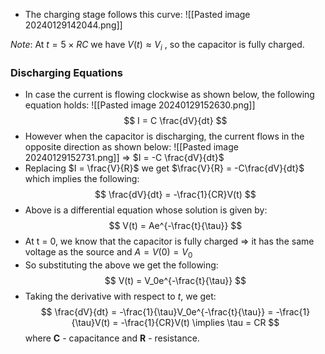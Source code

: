 - The charging stage follows this curve:
![[Pasted image 20240129142044.png]]

*Note*: At $t = 5 \times RC$ we have $V(t) \approx V_i$ , so the capacitor is fully charged.

### Discharging Equations
- In case the current is flowing clockwise as shown below, the following equation holds:
![[Pasted image 20240129152630.png]]
$$
I = C \frac{dV}{dt}
$$
- However when the capacitor is discharging, the current flows in the opposite direction as shown below:
![[Pasted image 20240129152731.png]]
=> $I = -C \frac{dV}{dt}$
- Replacing $I = \frac{V}{R}$ we get $\frac{V}{R} = -C\frac{dV}{dt}$ which implies the following:
$$
\frac{dV}{dt} = -\frac{1}{CR}V(t)
$$
- Above is a differential equation whose solution is given by:
$$
V(t) = Ae^{-\frac{t}{\tau}}
$$
- At t = 0, we know that the capacitor is fully charged => it has the same voltage as the source and $A=V(0)=V_0$
- So substituting the above we get the following:
$$
V(t) = V_0e^{-\frac{t}{\tau}}
$$
- Taking the derivative with respect to $t$, we get:
$$
\frac{dV}{dt} = -\frac{1}{\tau}V_0e^{-\frac{t}{\tau}} = -\frac{1}{\tau}V(t) = -\frac{1}{CR}V(t) \implies \tau = CR
$$
where **C** - capacitance and **R** - resistance.

